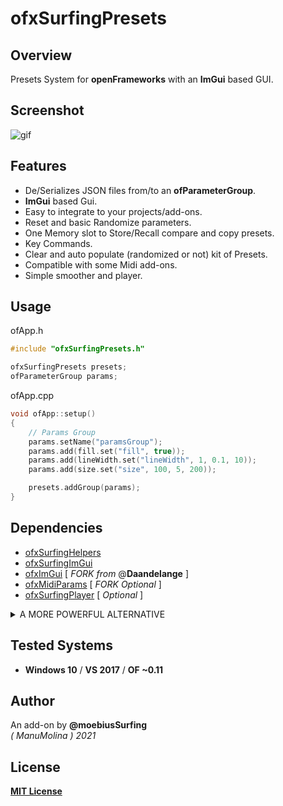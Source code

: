# ofxSurfingPresets

## Overview

Presets System for **openFrameworks** with an **ImGui** based GUI.

## Screenshot
![gif](docs/ofxSurfingPresets.gif?raw=true "gif")

## Features
- De/Serializes JSON files from/to an **ofParameterGroup**.  
- **ImGui** based Gui.
- Easy to integrate to your projects/add-ons.
- Reset and basic Randomize parameters.
- One Memory slot to Store/Recall compare and copy presets.
- Key Commands.
- Clear and auto populate (randomized or not) kit of Presets.
- Compatible with some Midi add-ons.
- Simple smoother and player.

## Usage

ofApp.h
```c++
#include "ofxSurfingPresets.h"

ofxSurfingPresets presets;
ofParameterGroup params;
```

ofApp.cpp
```c++
void ofApp::setup() 
{
    // Params Group
    params.setName("paramsGroup");
    params.add(fill.set("fill", true));
    params.add(lineWidth.set("lineWidth", 1, 0.1, 10));
    params.add(size.set("size", 100, 5, 200));

    presets.addGroup(params);
}
```

## Dependencies
* [ofxSurfingHelpers](https://github.com/moebiussurfing/ofxSurfingHelpers)  
* [ofxSurfingImGui](https://github.com/moebiussurfing/ofxSurfingImGui)
* [ofxImGui](https://github.com/Daandelange/ofxImGui/)  [ _FORK from_ @**Daandelange** ]  
* [ofxMidiParams](https://github.com/moebiussurfing/ofxMidiParams)  [ _FORK Optional_ ]  
* [ofxSurfingPlayer](https://github.com/moebiussurfing/ofxSurfingPlayer)  [ _Optional_ ]  

<details>
  <summary>A MORE POWERFUL ALTERNATIVE</summary>
  <p>
      
[ofxPresetsManager](https://github.com/moebiussurfing/ofxPresetsManager)  
      
    - Presets for multiple groups in parallel.
    - Global Combinations of the groups.
    - BPM timed randomizers with probabilities to select presets.
    - Range randomizers to explore parameter settings.
    - Tweening or Smoothing of parameters with plotting.
    - Drag and copy/paste between slots. 
    - Standalone presets
   </p>
</details>

## Tested Systems
* **Windows 10** / **VS 2017** / **OF ~0.11**

## Author
An add-on by **@moebiusSurfing**  
*( ManuMolina ) 2021*  

## License
[**MIT License**](https://github.com/LICENSE)
